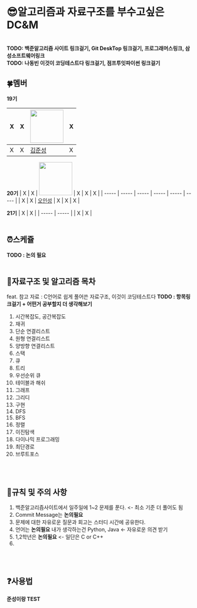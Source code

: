 # :sunglasses:알고리즘과 자료구조를 부수고싶은 DC&amp;M 
<br>
<B>TODO: 백준알고리즘 사이트 링크걸기, Git DeskTop 링크걸기, 프로그래머스링크, 삼성소프트웨어링크</B>
<br>
<B>TODO: 나동빈 이것이 코딩테스트다 링크걸기, 점프투잇파이썬 링크걸기</B>
<br>

## :four_leaf_clover:멤버
**19기**

| X | X | <a href="https://github.com/newJunsung"><img src="https://avatars.githubusercontent.com/u/107932188?v=4" width="90" height="90"></a> | X |
| ----- | ----- | ----- | ----- |
| X | X | [김준성](https://github.com/newJunsung) | X |

**20기**
| X | X | <a href="https://github.com/ois0886"><img src="https://avatars.githubusercontent.com/u/58154638?v=4" width="90" height="90"></a> | X | X | X |
| ----- | ----- | ----- | ----- | ----- | ----- |
| X | X | [오인성](https://github.com/ois0886) | X | X | X |

**21기**
| X | X |
| ----- | ----- |
| X | X |
<br>
<br>

## :alarm_clock:스케쥴
<B>TODO : 논의 필요</B>
<br>
<br>

## :book:자료구조 및 알고리즘 목차
feat. 참고 자료 : C언어로 쉽게 풀어쓴 자료구조, 이것이 코딩테스트다
<B>TODO : 항목링크걸기 + 어떤거 공부할지 더 생각해보기</B>

1. 시간복잡도, 공간복잡도
2. 재귀
3. 단순 연결리스트
4. 원형 연결리스트
5. 양방향 연결리스트
6. 스택
7. 큐
8. 트리
9. 우선순위 큐
10. 테이블과 해쉬
11. 그래프 
12. 그리디
13. 구현
14. DFS
15. BFS
16. 정렬
17. 이진탐색
18. 다이나믹 프로그래밍
19. 최단경로
20. 브루트포스
<br>
<br>

## :muscle:규칙 및 주의 사항
1. 백준알고리즘사이트에서 일주일에 1~2 문제를 푼다. <- 최소 기준 더 풀어도 됨
2. Commit Message는 <B>논의필요</B>
3. 문제에 대한 자유로운 질문과 회고는 스터디 시간에 공유한다.
4. 언어는 <B>논의필요</B> 내가 생각하는건 Python, Java <- 자유로운 의견 받기
5. 1,2학년은 <B>논의필요</B> <- 일단은 C or C++
6. 
<br>
<br>

## :question:사용법
<B>준성이랑 TEST</B>
